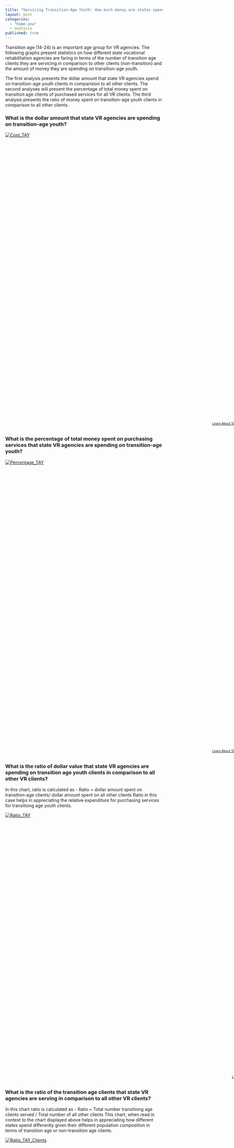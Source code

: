 ```yaml
---
title: "Servicing Transition-Age Youth: How much money are states spending?"
layout: post
categories: 
  - "home-ana"
  - analysis
published: true
---
```


Transition age (14-24) is an important age group for VR agencies. The following graphs present statistics on how different state vocational rehabilitation agencies are faring in terms of the number of transition age clients they are servicing in comparison to other clients (non-transition) and the amount of money they are spending on transition-age youth. 

The first analysis presents the dollar amount that state VR agencies spend on transition-age youth clients in comparision to all other clients. The second analyses will present the percentage of total money spent on transition age clients of purchased services for all VR clients. The third analysis presents the ratio of money spent on transition-age youth clients in comparison to all other clients. 

### What is the dollar amount that state VR agencies are spending on transition-age youth?
<script type='text/javascript' src='https://public.tableausoftware.com/javascripts/api/viz_v1.js'></script><div class='tableauPlaceholder' style='width: 768px; height: 924px;'><noscript><a href='#'><img alt='Cost_TAY ' src='https:&#47;&#47;public.tableausoftware.com&#47;static&#47;images&#47;TA&#47;TAY&#47;Cost_TAY&#47;1_rss.png' style='border: none' /></a></noscript><object class='tableauViz' width='768' height='924' style='display:none;'><param name='host_url' value='https%3A%2F%2Fpublic.tableausoftware.com%2F' /> <param name='site_root' value='' /><param name='name' value='TAY&#47;Cost_TAY' /><param name='tabs' value='no' /><param name='toolbar' value='yes' /><param name='static_image' value='https:&#47;&#47;public.tableausoftware.com&#47;static&#47;images&#47;TA&#47;TAY&#47;Cost_TAY&#47;1.png' /> <param name='animate_transition' value='yes' /><param name='display_static_image' value='yes' /><param name='display_spinner' value='yes' /><param name='display_overlay' value='yes' /><param name='display_count' value='yes' /></object></div><div style='width:768px;height:22px;padding:0px 10px 0px 0px;color:black;font:normal 8pt verdana,helvetica,arial,sans-serif;'><div style='float:right; padding-right:8px;'><a href='http://www.tableausoftware.com/public/about-tableau-products?ref=https://public.tableausoftware.com/views/TAY/Cost_TAY' target='_blank'>Learn About Tableau</a></div></div>

### What is the percentage of total money spent on purchasing services that state VR agencies are spending on transition-age youth?
<script type='text/javascript' src='https://public.tableausoftware.com/javascripts/api/viz_v1.js'></script><div class='tableauPlaceholder' style='width: 768px; height: 924px;'><noscript><a href='#'><img alt='Percentage_TAY ' src='https:&#47;&#47;public.tableausoftware.com&#47;static&#47;images&#47;TA&#47;TAY&#47;Percentage_TAY&#47;1_rss.png' style='border: none' /></a></noscript><object class='tableauViz' width='768' height='924' style='display:none;'><param name='host_url' value='https%3A%2F%2Fpublic.tableausoftware.com%2F' /> <param name='site_root' value='' /><param name='name' value='TAY&#47;Percentage_TAY' /><param name='tabs' value='no' /><param name='toolbar' value='yes' /><param name='static_image' value='https:&#47;&#47;public.tableausoftware.com&#47;static&#47;images&#47;TA&#47;TAY&#47;Percentage_TAY&#47;1.png' /> <param name='animate_transition' value='yes' /><param name='display_static_image' value='yes' /><param name='display_spinner' value='yes' /><param name='display_overlay' value='yes' /><param name='display_count' value='yes' /></object></div><div style='width:768px;height:22px;padding:0px 10px 0px 0px;color:black;font:normal 8pt verdana,helvetica,arial,sans-serif;'><div style='float:right; padding-right:8px;'><a href='http://www.tableausoftware.com/public/about-tableau-products?ref=https://public.tableausoftware.com/views/TAY/Percentage_TAY' target='_blank'>Learn About Tableau</a></div></div>

### What is the ratio of dollar value that state VR agencies are spending on transition age youth clients in comparison to all other VR clients?
In this chart, ratio is calculated as - 
Ratio = dollar amount spent on transition-age clients/ dollar amount spent on all other clients
Ratio in this case helps in appreciating the relative expenditure for purchasing services for transitiong age youth clients. 
<script type='text/javascript' src='https://public.tableausoftware.com/javascripts/api/viz_v1.js'></script><div class='tableauPlaceholder' style='width: 831px; height: 838px;'><noscript><a href='#'><img alt='Ratio_TAY ' src='https:&#47;&#47;public.tableausoftware.com&#47;static&#47;images&#47;TA&#47;TAY&#47;Ratio_TAY&#47;1_rss.png' style='border: none' /></a></noscript><object class='tableauViz' width='831' height='838' style='display:none;'><param name='host_url' value='https%3A%2F%2Fpublic.tableausoftware.com%2F' /> <param name='site_root' value='' /><param name='name' value='TAY&#47;Ratio_TAY' /><param name='tabs' value='no' /><param name='toolbar' value='yes' /><param name='static_image' value='https:&#47;&#47;public.tableausoftware.com&#47;static&#47;images&#47;TA&#47;TAY&#47;Ratio_TAY&#47;1.png' /> <param name='animate_transition' value='yes' /><param name='display_static_image' value='yes' /><param name='display_spinner' value='yes' /><param name='display_overlay' value='yes' /><param name='display_count' value='yes' /></object></div><div style='width:831px;height:22px;padding:0px 10px 0px 0px;color:black;font:normal 8pt verdana,helvetica,arial,sans-serif;'><div style='float:right; padding-right:8px;'><a href='http://www.tableausoftware.com/public/about-tableau-products?ref=https://public.tableausoftware.com/views/TAY/Ratio_TAY' target='_blank'>Learn About Tableau</a></div></div>

### What is the ratio of the transition age clients that state VR agencies are serving in comparison to all other VR clients?
In this chart ratio is calculated as - 
Ratio = Total number transitiong age clients served / Total number of all other clients
This chart, when read in context to the chart displayed above helps in appreciating how different states spend differently given their different population composition in terms of transition age or non-transition age clients.
<script type='text/javascript' src='https://public.tableausoftware.com/javascripts/api/viz_v1.js'></script><div class='tableauPlaceholder' style='width: 831px; height: 838px;'><noscript><a href='#'><img alt='Ratio_TAY_Clients ' src='https:&#47;&#47;public.tableausoftware.com&#47;static&#47;images&#47;TA&#47;TAY&#47;Ratio_TAY_Clients&#47;1_rss.png' style='border: none' /></a></noscript><object class='tableauViz' width='831' height='838' style='display:none;'><param name='host_url' value='https%3A%2F%2Fpublic.tableausoftware.com%2F' /> <param name='site_root' value='' /><param name='name' value='TAY&#47;Ratio_TAY_Clients' /><param name='tabs' value='no' /><param name='toolbar' value='yes' /><param name='static_image' value='https:&#47;&#47;public.tableausoftware.com&#47;static&#47;images&#47;TA&#47;TAY&#47;Ratio_TAY_Clients&#47;1.png' /> <param name='animate_transition' value='yes' /><param name='display_static_image' value='yes' /><param name='display_spinner' value='yes' /><param name='display_overlay' value='yes' /><param name='display_count' value='yes' /></object></div><div style='width:831px;height:22px;padding:0px 10px 0px 0px;color:black;font:normal 8pt verdana,helvetica,arial,sans-serif;'><div style='float:right; padding-right:8px;'><a href='http://www.tableausoftware.com/public/about-tableau-products?ref=https://public.tableausoftware.com/views/TAY/Ratio_TAY_Clients' target='_blank'>Learn About Tableau</a></div></div>